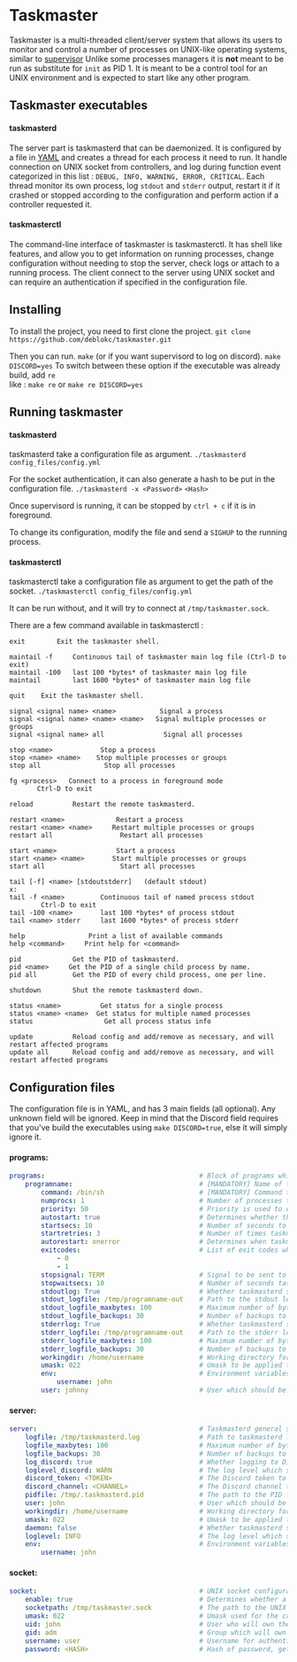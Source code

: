 # Taskmaster
Taskmaster is a multi-threaded client/server system that allows its users to monitor and control a number of processes on UNIX-like operating systems, similar to [supervisor](http://supervisord.org/)
Unlike some processes managers it is **not** meant to be run as substitute for `init` as PID 1. It is meant to be a control tool for an UNIX environment and is expected to start like any other program.
## Taskmaster executables
#### taskmasterd

The server part is taskmasterd that can be daemonized. It is configured by a file in [YAML](https://yaml.org/) and creates a thread for each process it need to run. It handle connection on UNIX socket from controllers, and log during function event categorized in this list : `DEBUG, INFO, WARNING, ERROR, CRITICAL`.
Each thread monitor its own process, log `stdout` and `stderr` output, restart it if it crashed or stopped according to the configuration and perform action if a controller requested it.

#### taskmasterctl

The command-line interface of taskmaster is taskmasterctl. It has shell like features, and allow you to get information on running processes, change configuration without needing to stop the server, check logs or attach to a running process.
The client connect to the server using UNIX socket and can require an authentication if specified in the configuration file.

## Installing

To install the project, you need to first clone the project.
```git clone https://github.com/deblokc/taskmaster.git```

Then you can run.
```make```
(or if you want supervisord to log on discord).
```make DISCORD=yes```
To switch between these option if the executable was already build, add ```re```<br>
like :
```make re``` or ```make re DISCORD=yes```

## Running taskmaster

#### taskmasterd
taskmasterd take a configuration file as argument.
`./taskmasterd config_files/config.yml`

For the socket authentication, it can also generate a hash to be put in the configuration file.
`./taskmasterd -x <Password>`
`<Hash>`

Once supervisord is running, it can be stopped by `ctrl + c` if it is in foreground.

To change its configuration, modify the file and send a `SIGHUP` to the running process.

#### taskmasterctl
taskmasterctl take a configuration file as argument to get the path of the socket.
`./taskmasterctl config_files/config.yml`

It can be run without, and it will try to connect at `/tmp/taskmaster.sock`.

There are a few command available in taskmasterctl : 
```
exit        Exit the taskmaster shell.

maintail -f     Continuous tail of taskmaster main log file (Ctrl-D to exit)
maintail -100   last 100 *bytes* of taskmaster main log file
maintail        last 1600 *bytes* of taskmaster main log file

quit    Exit the taskmaster shell.

signal <signal name> <name>           Signal a process
signal <signal name> <name> <name>   Signal multiple processes or groups
signal <signal name> all               Signal all processes

stop <name>            Stop a process
stop <name> <name>    Stop multiple processes or groups
stop all                Stop all processes

fg <process>   Connect to a process in foreground mode
       Ctrl-D to exit

reload          Restart the remote taskmasterd.

restart <name>             Restart a process
restart <name> <name>     Restart multiple processes or groups
restart all                 Restart all processes

start <name>               Start a process
start <name> <name>       Start multiple processes or groups
start all                   Start all processes

tail [-f] <name> [stdoutstderr]   (default stdout)
x:
tail -f <name>         Continuous tail of named process stdout
        Ctrl-D to exit
tail -100 <name>       last 100 *bytes* of process stdout
tail <name> stderr     last 1600 *bytes* of process stderr

help                Print a list of available commands
help <command>     Print help for <command>

pid             Get the PID of taskmasterd.
pid <name>     Get the PID of a single child process by name.
pid all         Get the PID of every child process, one per line.

shutdown        Shut the remote taskmasterd down.

status <name>          Get status for a single process
status <name> <name>  Get status for multiple named processes
status                  Get all process status info

update          Reload config and add/remove as necessary, and will restart affected programs
update all      Reload config and add/remove as necessary, and will restart affected programs
```

## Configuration files

The configuration file is in YAML, and has 3 main fields (all optional). Any unknown field will be ignored. Keep in mind that the Discord field requires that you've build the executables using `make DISCORD=true`, else it will simply ignore it.

#### programs:
```yaml
programs:                                       # Block of programs which will be managed by taskmasterd. If a program name is defined twice or more, only its last definition will remain
    programname:                                # [MANDATORY] Name of the program
        command: /bin/sh                        # [MANDATORY] Command to run. Note that it does not support environement variable expansions and escape sequences are limited to double quotes and single quotes according to bash POSIX behavior.
        numprocs: 1                             # Number of processes to run for this program. Note that a hard limit of 100 total processes is imposed. Accepted values range from 1 to 100. Default value: 1
        priority: 50                            # Priority is used to determine the order in which programs will be started and stopped. Lower starts first and terminates last. Accepted values range from 0 to 999. Default value: 999
        autostart: true                         # Determines whether the program should be started when taskmasterd starts. If false the program can be started via taskmasterctl. Accepted values are true, True, on, yes, false, False, off, no. Default value: true
        startsecs: 10                           # Number of seconds to wait until the program is considered as successfully started (when it moves from STARTING to RUNNING state). Accepted values range from 0 to 300. Default value: 3
        startretries: 3                         # Number of times taskmasterd should try to start the program if it fails to move from STARTING to RUNNING state. Accepted values range from 1 to 10. Default value: 3
        autorestart: onerror                    # Determines when taskmasterd should automatically try to restart a program in RUNNING state which exits. Accepted values are never, onerror, always. Default value: onerror
        exitcodes:                              # List of exit codes which are considered normal exit codes (i.e.: No error happened). This value is used for the autorestart property if it is set as onerror. Accepted values range from 0 to INT_MAX. Default value: 0 
            - 0                                  
            - 1
        stopsignal: TERM                        # Signal to be sent to the process to stop it. Accepted values are TERM, HUP, INT, QUIT, KILL, USR1, USR2. Default value: TERM
        stopwaitsecs: 10                        # Number of seconds taskmasterd should leave the process to terminate when it sends a stopsignal before forcingly killing it. Accepted values range from 0 to 300. Default value: 5
        stdoutlog: True                         # Whether taskmasterd should log the stdout of the process. Accepted values are true, True, on, yes, false, False, off, no. Default value: true
        stdout_logfile: /tmp/programname-out    # Path to the stdout logfile for the process if logging is enabled.
        stdout_logfile_maxbytes: 100            # Maximum number of bytes for each stdout logfile. Accepted values range from 100 to 1073741824 (1Go). Default value: 5242880 (5Mo)
        stdout_logfile_backups: 30              # Number of backups to keep for the stdout logfiles. Numbers will be added at the end of the chosen filename starting from 1 to the number of backups chosen. Accepted values range from 0 to 100. Default value: 10
        stderrlog: True                         # Whether taskmasterd should log the stderr of the process. Accepted values are true, True, on, yes, false, False, off, no. Default value: true
        stderr_logfile: /tmp/programname-out    # Path to the stderr logfile for the process if logging is enabled.
        stderr_logfile_maxbytes: 100            # Maximum number of bytes for each stderr logfile. Accepted values range from 100 to 1073741824 (1Go). Default value: 5242880 (5Mo)
        stderr_logfile_backups: 30              # Number of backups to keep for the stderr logfiles. Numbers will be added at the end of the chosen filename starting from 1 to the number of backups chosen. Accepted values range from 0 to 100. Default value: 10
        workingdir: /home/username              # Working directory for the process.
        umask: 022                              # Umask to be applied to the process in octal. Accepted values range from 0 to 0777 (in octal). Default value: 022 (in octal)
        env:                                    # Environment variables for the process.
            username: john
        user: johnny                            # User which should be running the process (user will be set with setuid)
```

#### server:
```yaml
server:                                         # Taskmasterd general server configuration
    logfile: /tmp/taskmasterd.log               # Path to taskmasterd logfile
    logfile_maxbytes: 100                       # Maximum number of bytes for each stdout logfile. Accepted values range from 100 to 1073741824 (1Go). Default value: 5242880 (5Mo)
    logfile_backups: 30                         # Number of backups to keep for the stdout logfiles. Numbers will be added at the end of the chosen filename starting from 1 to the number of backups chosen. Accepted values range from 0 to 100. Default value: 10
    log_discord: true                           # Whether logging to Discord should be enabled. Accepted values are true, True, on, yes, false, False, off, no. Default value: false
    loglevel_discord: WARN                      # The log level which should be applied for Discord. Accepted values are DEBUG, INFO, WARN, ERROR, CRITICAL. It is not recommended to enable DEBUG logging to Discord for performance reasons.
    discord_token: <TOKEN>                      # The Discord token to use the API. The token can also be exported as en environment variable named DISCORD_TOKEN before starting taskmasterd, which improves privacy. Mandatory if logging to Discord is enabled.
    discord_channel: <CHANNEL>                  # The Discord channel to which the messages should be sent. The channel can also be exported as en environment variable named DISCORD_CHANNEL before starting taskmasterd, which improves privacy. Mandatory if logging to Discord is enabled.
    pidfile: /tmp/.taskmasterd.pid              # The path to the PID file for taskmasterd
    user: john                                  # User which should be running taskmasterd (user will be set with setuid)
    workingdir: /home/username                  # Working directory for taskmasterd.
    umask: 022                                  # Umask to be applied to the process in octal. Accepted values range from 0 to 0777 (in octal). Default value: 022 (in octal)
    daemon: false                               # Whether taskmasterd should be started as a daemon or not. If taskmasterd is not running as a daemon, logs will be displayed in the shell according to the loglevel chosen in addition to being written in the logfile. Accepted values are true, True, on, yes, false, False, off, no. Default value: false
    loglevel: INFO                              # The log level which should be applied for log messages. Accepted values are DEBUG, INFO, WARN, ERROR, CRITICAL. It is not recommended to enable DEBUG for performance reasons.
    env:                                        # Environment variables for taskmasterd. Processes will inherit them.
        username: john
```

#### socket:

```yaml
socket:                                         # UNIX socket configuration used to communicate between taskmasterd and taskmasterctl
    enable: true                                # Determines whether a socket should be created. Accepted values are true, True, on, yes, false, False, off, no. Default value: false
    socketpath: /tmp/taskmaster.sock            # The path to the UNIX socket. This path will also be used for taskmasterctl. It is recommended to use absolute paths.
    umask: 022                                  # Umask used for the creation of the socket in octal. This will determine who has the rights to communicate with taskmasterd. Accepted values range from 0 to 0777 (in octal). Default value: 022 (in octal)
    uid: john                                   # User who will own the UNIX socket
    gid: adm                                    # Group which will own the UNIX socket
    username: user                              # Username for authentication
    password: <HASH>                            # Hash of password, get it by using ./taskmasterd -x <PASSWORD>
```
